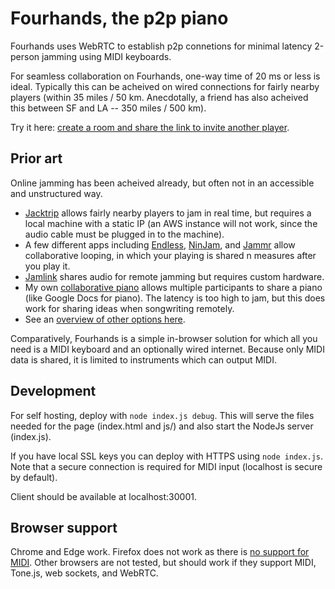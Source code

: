 # Fourhands, the p2p piano

Fourhands uses WebRTC to establish p2p connetions for minimal latency 2-person
jamming using MIDI keyboards.

For seamless collaboration on Fourhands, one-way time of 20 ms or less is
ideal. Typically this can be acheived on wired connections for fairly nearby
players (within 35 miles / 50 km. Anecdotally, a friend has also acheived this
between SF and LA -- 350 miles / 500 km).

Try it here: [create a room and share the link to invite another
player](https://fourhands.jminjie.com).

## Prior art
Online jamming has been acheived already, but often not in an accessible and
unstructured way.

- [Jacktrip](https://news.stanford.edu/2020/09/18/jacktrip-software-allows-musicians-sync-performances-online/)
  allows fairly nearby players to jam in real time, but requires a local
  machine with a static IP (an AWS instance will not work, since the audio
  cable must be plugged in to the machine).
- A few different apps including
  [Endless](https://www.theverge.com/2020/3/31/21201913/endlesss-app-music-remotely-jam-out-loops-real-time),
  [NinJam](https://www.cockos.com/ninjam/), and [Jammr](https://jammr.net/)
  allow collaborative looping, in which your playing is shared n measures after
  you play it.
- [Jamlink](https://musicplayers.com/2011/11/musicianlink-jamlink/) shares
  audio for remote jamming but requires custom hardware.
- My own [collaborative piano](https://piano.jminjie.com) allows multiple
  participants to share a piano (like Google Docs for piano). The latency is
  too high to jam, but this does work for sharing ideas when songwriting
  remotely.
- See an [overview of other options
  here](https://acousticguitar.com/virtual-jamming-the-latest-tools-for-playing-together-in-real-time/).

Comparatively, Fourhands is a simple in-browser solution for which all you need
is a MIDI keyboard and an optionally wired internet. Because only MIDI data is
shared, it is limited to instruments which can output MIDI.

## Development
For self hosting, deploy with `node index.js debug`. This will serve the files
needed for the page (index.html and js/) and also start the NodeJs server
(index.js).

If you have local SSL keys you can deploy with HTTPS using `node index.js`.
Note that a secure connection is required for MIDI input (localhost is secure
by default).

Client should be available at localhost:30001.

## Browser support
Chrome and Edge work. Firefox does not work as there is [no support for
MIDI](https://developer.mozilla.org/en-US/docs/Web/API/MIDIAccess). Other
browsers are not tested, but should work if they support MIDI, Tone.js, web
sockets, and WebRTC.
